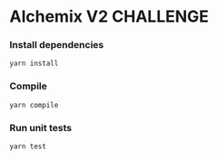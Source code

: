 # Alchemix V2 CHALLENGE

### Install dependencies
`yarn install`

### Compile
`yarn compile`

### Run unit tests
`yarn test`
